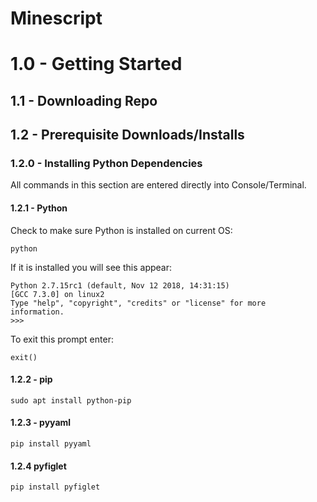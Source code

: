 # **Minescript**
# 1.0 - Getting Started
## 1.1 - Downloading Repo
## 1.2 - Prerequisite Downloads/Installs
### 1.2.0 - Installing Python Dependencies

   All commands in this section are entered directly into Console/Terminal.
    
#### 1.2.1 - Python

   Check to make sure Python is installed on current OS:

   `python`

   If it is installed you will see this appear:

   ```
   Python 2.7.15rc1 (default, Nov 12 2018, 14:31:15)
   [GCC 7.3.0] on linux2
   Type "help", "copyright", "credits" or "license" for more
   information.
   >>>
   ```

   To exit this prompt enter:

   `exit()`

#### 1.2.2 - pip

  `sudo apt install python-pip`

#### 1.2.3 - pyyaml

  `pip install pyyaml`

#### 1.2.4 pyfiglet

  `pip install pyfiglet`
